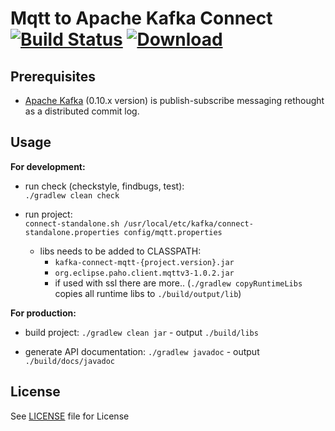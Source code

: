 # Mqtt to Apache Kafka Connect [![Build Status](https://travis-ci.org/evokly/kafka-connect-mqtt.svg?branch=master)](https://travis-ci.org/evokly/kafka-connect-mqtt) [ ![Download](https://api.bintray.com/packages/evokly/maven/kafka-connect-mqtt/images/download.svg) ](https://bintray.com/evokly/maven/kafka-connect-mqtt/_latestVersion)

## Prerequisites
* [Apache Kafka](https://kafka.apache.org/) (0.10.x version) is publish-subscribe messaging rethought as a distributed commit log.

## Usage
**For development:**

* run check (checkstyle, findbugs, test):  
  `./gradlew clean check`

* run project:  
  `connect-standalone.sh /usr/local/etc/kafka/connect-standalone.properties config/mqtt.properties`
    * libs needs to be added to CLASSPATH:
        * `kafka-connect-mqtt-{project.version}.jar`
        * `org.eclipse.paho.client.mqttv3-1.0.2.jar`
        * if used with ssl there are more.. (`./gradlew copyRuntimeLibs` copies all runtime libs to `./build/output/lib`)

**For production:**

* build project: `./gradlew clean jar` - output `./build/libs`

* generate API documentation: `./gradlew javadoc` - output `./build/docs/javadoc`

## License
See [LICENSE](LICENSE) file for License